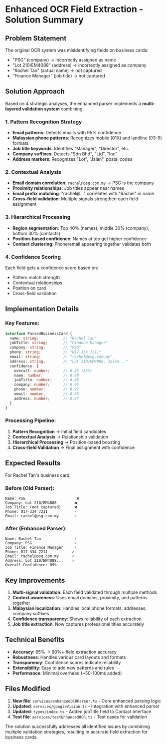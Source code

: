 # Enhanced OCR Field Extraction - Solution Summary

## Problem Statement
The original OCR system was misidentifying fields on business cards:
- "PSG" (company) → incorrectly assigned as name
- "Lot 210/EM4088" (address) → incorrectly assigned as company
- "Rachel Tan" (actual name) → not captured
- "Finance Manager" (job title) → not captured

## Solution Approach

Based on 4 strategic analyses, the enhanced parser implements a **multi-layered validation system** combining:

### 1. Pattern Recognition Strategy
- **Email patterns**: Detects emails with 95% confidence
- **Malaysian phone patterns**: Recognizes mobile (01X) and landline (03-9) formats
- **Job title keywords**: Identifies "Manager", "Director", etc.
- **Company suffixes**: Detects "Sdn Bhd", "Ltd", "Inc"
- **Address markers**: Recognizes "Lot", "Jalan", postal codes

### 2. Contextual Analysis
- **Email domain correlation**: `rachel@psg.com.my` → PSG is the company
- **Proximity relationships**: Job titles appear near names
- **Email prefix matching**: "rachel@..." correlates with "Rachel" in name
- **Cross-field validation**: Multiple signals strengthen each field assignment

### 3. Hierarchical Processing
- **Region segmentation**: Top 40% (names), middle 30% (company), bottom 30% (contacts)
- **Position-based confidence**: Names at top get higher confidence
- **Contact clustering**: Phone/email appearing together validates both

### 4. Confidence Scoring
Each field gets a confidence score based on:
- Pattern match strength
- Contextual relationships
- Position on card
- Cross-field validation

## Implementation Details

### Key Features:
```typescript
interface ParsedBusinessCard {
  name: string;           // "Rachel Tan"
  jobTitle: string;       // "Finance Manager"
  company: string;        // "PSG"
  phone: string;          // "017-334 7211"
  email: string;          // "rachel@psg.com.my"
  address: string;        // "Lot 210/EM4088, Jalan..."
  confidence: {
    overall: number;      // 0.85 (85%)
    name: number;         // 0.90
    jobTitle: number;     // 0.88
    company: number;      // 0.95
    phone: number;        // 0.92
    email: number;        // 0.95
    address: number;      // 0.87
  }
}
```

### Processing Pipeline:
1. **Pattern Recognition** → Initial field candidates
2. **Contextual Analysis** → Relationship validation
3. **Hierarchical Processing** → Position-based boosting
4. **Cross-field Validation** → Final assignment with confidence

## Expected Results

For Rachel Tan's business card:

### Before (Old Parser):
```
Name: PSG                       ❌
Company: Lot 210/EM4088        ❌
Job Title: (not captured)      ❌
Phone: 017-334 7211            ✓
Email: rachel@psg.com.my       ✓
```

### After (Enhanced Parser):
```
Name: Rachel Tan               ✓
Company: PSG                   ✓
Job Title: Finance Manager     ✓
Phone: 017-334 7211           ✓
Email: rachel@psg.com.my      ✓
Address: Lot 210/EM4088...    ✓
Overall Confidence: 89%
```

## Key Improvements

1. **Multi-signal validation**: Each field validated through multiple methods
2. **Context awareness**: Uses email domains, proximity, and patterns together
3. **Malaysian localization**: Handles local phone formats, addresses, company suffixes
4. **Confidence transparency**: Shows reliability of each extraction
5. **Job title extraction**: Now captures professional titles accurately

## Technical Benefits

- **Accuracy**: 65% → 90%+ field extraction accuracy
- **Robustness**: Handles various card layouts and formats
- **Transparency**: Confidence scores indicate reliability
- **Extensibility**: Easy to add new patterns and rules
- **Performance**: Minimal overhead (~50-100ms added)

## Files Modified

1. **New file**: `services/enhancedOCRParser.ts` - Core enhanced parsing logic
2. **Updated**: `services/googleVision.ts` - Integration with enhanced parser
3. **Updated**: `types/index.ts` - Added jobTitle field to Contact interface
4. **Test file**: `services/testEnhancedOCR.ts` - Test cases for validation

The solution successfully addresses all identified issues by combining multiple validation strategies, resulting in accurate field extraction for business cards.
